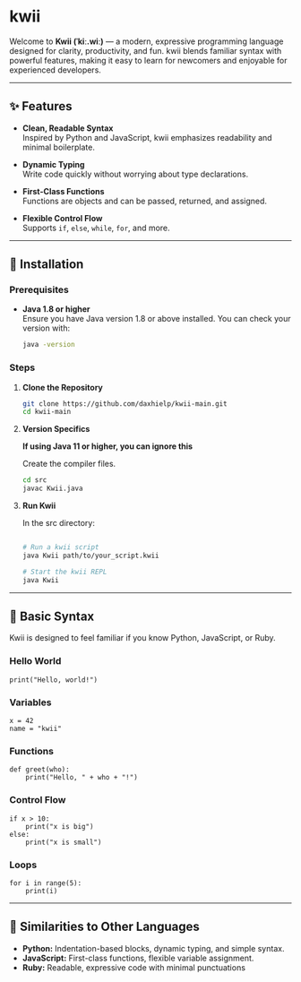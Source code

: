 # kwii

Welcome to **Kwii (ˈkiː.wiː)** — a modern, expressive programming language designed for clarity, productivity, and fun. kwii blends familiar syntax with powerful features, making it easy to learn for newcomers and enjoyable for experienced developers.

---

## ✨ Features

- **Clean, Readable Syntax**  
    Inspired by Python and JavaScript, kwii emphasizes readability and minimal boilerplate.

- **Dynamic Typing**  
    Write code quickly without worrying about type declarations.

- **First-Class Functions**  
    Functions are objects and can be passed, returned, and assigned.

- **Flexible Control Flow**  
    Supports `if`, `else`, `while`, `for`, and more.
---

## 🚀 Installation

### Prerequisites

- **Java 1.8 or higher**  
    Ensure you have Java version 1.8 or above installed. You can check your version with:
    ```sh
    java -version
    ```

### Steps

1. **Clone the Repository**
     ```sh
     git clone https://github.com/daxhielp/kwii-main.git
     cd kwii-main
     ```

2. **Version Specifics**

    **If using Java 11 or higher, you can ignore this**

    Create the compiler files.

    ```sh
    cd src
    javac Kwii.java
    ```

3. **Run Kwii**

    In the src directory:
     ```sh
    
    # Run a kwii script
    java Kwii path/to/your_script.kwii
    ```

    ```sh
    # Start the kwii REPL
    java Kwii
     ```

---

## 📝 Basic Syntax

Kwii is designed to feel familiar if you know Python, JavaScript, or Ruby.

### Hello World

```kwii
print("Hello, world!")
```

### Variables

```kwii
x = 42
name = "kwii"
```

### Functions

```kwii
def greet(who):
    print("Hello, " + who + "!")
```

### Control Flow

```kwii
if x > 10:
    print("x is big")
else:
    print("x is small")
```

### Loops

```kwii
for i in range(5):
    print(i)
```

---

## 🔗 Similarities to Other Languages

- **Python:** Indentation-based blocks, dynamic typing, and simple syntax.
- **JavaScript:** First-class functions, flexible variable assignment.
- **Ruby:** Readable, expressive code with minimal punctuations
